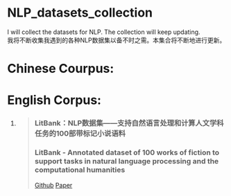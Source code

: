 # NLP_datasets_collection
I will collect the datasets for NLP. The collection will keep updating.   
我将不断收集我遇到的各种NLP数据集以备不时之需。本集合将不断地进行更新。

# Chinese Courpus:

# English Corpus:
1. > ### LitBank：NLP数据集——支持自然语言处理和计算人文学科任务的100部带标记小说语料  
   > ### LitBank - Annotated dataset of 100 works of fiction to support tasks in natural language processing and the computational humanities  
   > [Github](https://github.com/dbamman/litbank) [Paper](http://people.ischool.berkeley.edu/~dbamman/pubs/pdf/naacl2019_literary_entities.pdf)
